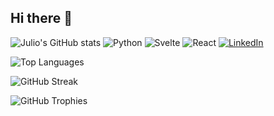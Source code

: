 ## Hi there 👋

<!--
**codereyes-1/codereyes-1** is a ✨ _special_ ✨ repository because its `README.md` (this file) appears on your GitHub profile.

Here are some ideas to get you started:

- 🔭 I’m currently working on ...
- 🌱 I’m currently learning ...
- 👯 I’m looking to collaborate on ...
- 🤔 I’m looking for help with ...
- 💬 Ask me about ...
- 📫 How to reach me: ...
- 😄 Pronouns: ...
- ⚡ Fun fact: ...
-->

![Julio's GitHub stats](https://github-readme-stats.vercel.app/api?username=codereyes-1&show_icons=true&theme=radical)
![Python](https://img.shields.io/badge/Python-3776AB?style=for-the-badge&logo=python&logoColor=white)
![Svelte](https://img.shields.io/badge/Svelte-FF3E00?style=for-the-badge&logo=svelte&logoColor=white)
![React](https://img.shields.io/badge/React-20232A?style=for-the-badge&logo=react&logoColor=61DAFB)
[![LinkedIn](https://img.shields.io/badge/LinkedIn-blue?style=for-the-badge&logo=linkedin)](https://www.linkedin.com/in/juliodaniel)

![Top Languages](https://github-readme-stats.vercel.app/api/top-langs/?username=codereyes-1&layout=compact&theme=radical)

![GitHub Streak](https://streak-stats.demolab.com/?user=codereyes-1&theme=radical)

![GitHub Trophies](https://github-profile-trophy.vercel.app/?username=codereyes-1&theme=onedark)
